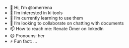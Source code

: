 - 👋 Hi, I’m @omerrena
- 👀 I’m interested in ki tools
- 🌱 I’m currently learning to use them
- 💞️ I’m looking to collaborate on chatting with documents
- 📫 How to reach me: Renate Ömer on linkedIn
- 😄 Pronouns: her
- ⚡ Fun fact: ...

<!---
omerrena/omerrena is a ✨ special ✨ repository because its `README.md` (this file) appears on your GitHub profile.
You can click the Preview link to take a look at your changes.
--->
